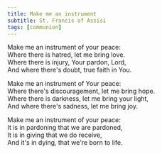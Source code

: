 ```yaml
---
title: Make me an instrument
subtitle: St. Francis of Assisi
tags: [communion]
---
```


Make me an instrument of your peace:   
Where there is hatred, let me bring love.   
Where there is injury, Your pardon, Lord,   
And where there's doubt, true faith in You.

Make me an instrument of Your peace:   
Where there's discouragement, let me bring hope.   
Where there is darkness, let me bring your light,   
And where there's sadness, let me bring joy.

Make me an instrument of your peace:   
It is in pardoning that we are pardoned,   
It is in giving that we do receive,   
And it's in dying, that we're born to life.
